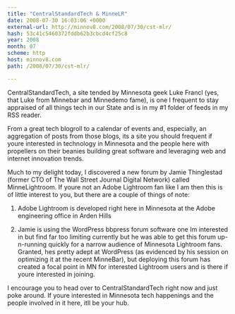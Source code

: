 ```yaml
---
title: "CentralStandardTech & MinneLR"
date: 2008-07-30 16:03:06 +0000
external-url: http://minnov8.com/2008/07/30/cst-mlr/
hash: 53c41c5460372fddb62b3cbcd4cf25c8
year: 2008
month: 07
scheme: http
host: minnov8.com
path: /2008/07/30/cst-mlr/

---
```


CentralStandardTech, a site tended by Minnesota geek Luke Francl (yes, that Luke from Minnebar and Minnedemo fame), is one I frequent to stay appraised of all things tech in our State and is in my #1 folder of feeds in my RSS reader.

From a great tech blogroll to a calendar of events and, especially, an aggregation of posts from those blogs, its a site you should frequent if youre interested in technology in Minnesota and the people here with propellers on their beanies building great software and leveraging web and internet innovation trends.

Much to my delight today, I discovered a new forum by Jamie Thinglestad (former CTO of The Wall Street Journal Digital Network) called MinneLightroom. If youre not an Adobe Lightroom fan like I am then this is of little interest to you, but there are a couple of things of note:

1) Adobe Lightroom is developed right here in Minnesota at the Adobe engineering office in Arden Hills

2) Jamie is using the WordPress bbpress forum software  one Im interested in but find far too limiting currently  but he was able to get this forum up-n-running quickly for a narrow audience of Minnesota Lightroom fans. Granted, hes pretty adept at WordPress (as evidenced by his session on optimizing it at the recent MinneBar), but deploying this forum has created a focal point in MN for interested Lightroom users and is there if youre interested in joining.

I encourage you to head over to CentralStandardTech right now and just poke around. If youre interested in Minnesota tech happenings and the people involved in it here, itll be your hub.
